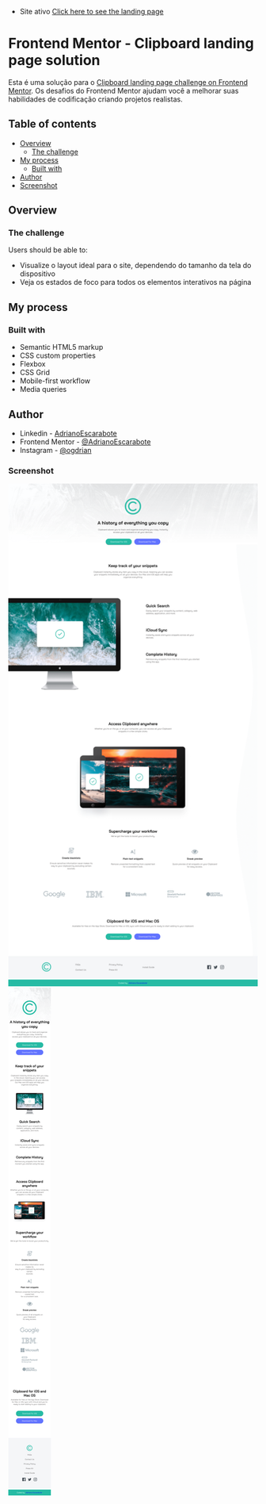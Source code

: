 - Site ativo [Click here to see the landing page](https://adrianoescarabote.github.io/clipboard-lading-page-master/)


# Frontend Mentor - Clipboard landing page solution

Esta é uma solução para o [Clipboard landing page challenge on Frontend Mentor](https://www.frontendmentor.io/challenges/clipboard-landing-page-5cc9bccd6c4c91111378ecb9). Os desafios do Frontend Mentor ajudam você a melhorar suas habilidades de codificação criando projetos realistas. 


## Table of contents

- [Overview](#overview)
  - [The challenge](#the-challenge)
- [My process](#my-process)
  - [Built with](#built-with)
- [Author](#author)
- [Screenshot](#screenshot)

## Overview

### The challenge

Users should be able to:

- Visualize o layout ideal para o site, dependendo do tamanho da tela do dispositivo
- Veja os estados de foco para todos os elementos interativos na página

## My process

### Built with

- Semantic HTML5 markup
- CSS custom properties
- Flexbox
- CSS Grid
- Mobile-first workflow
- Media queries

## Author

- Linkedin - [AdrianoEscarabote](https://www.linkedin.com/in/adriano-escarabote-944b02233/)
- Frontend Mentor - [@AdrianoEscarabote](https://www.frontendmentor.io/profile/AdrianoEscarabote)
- Instagram - [@ogdrian](https://www.instagram.com/ogdrian/)

### Screenshot

![](./screenshots/screenshotdesktop.png)
![](./screenshots/screenshotmobile.png)